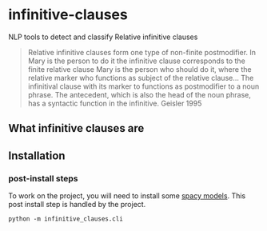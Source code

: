 # infinitive-clauses

NLP tools to detect and classify Relative infinitive clauses

> Relative infinitive clauses form one type of non-finite postmodifier. In Mary is the person to do it the infinitive clause corresponds to the finite relative clause Mary is the person who should do it, where the relative marker who functions as subject of the relative clause… The infinitival clause with its marker to functions as postmodifier to a noun phrase. The antecedent, which is also the head of the noun phrase, has a syntactic function in the infinitive. Geisler 1995

## What infinitive clauses are

## Installation

### post-install steps

To work on the project, you will need to install some [spacy models](https://spacy.io/usage/models). This post install step is handled by the project.

```
python -m infinitive_clauses.cli 
```
